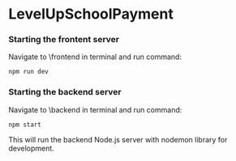 # LevelUpSchoolPayment

### Starting the frontent server

Navigate to \frontend in terminal and run command:

```
npm run dev
```

### Starting the backend server

Navigate to \backend in terminal and run command:

```
npm start
```

This will run the backend Node.js server with nodemon library for development.
